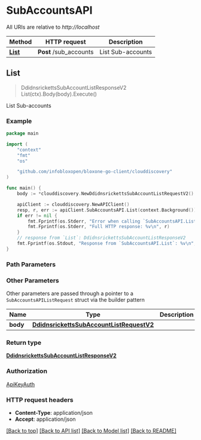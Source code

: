 # SubAccountsAPI

All URIs are relative to *http://localhost*

Method | HTTP request | Description
------------- | ------------- | -------------
[**List**](SubAccountsAPI.md#List) | **Post** /sub_accounts | List Sub-accounts



## List

> DdidnsrickettsSubAccountListResponseV2 List(ctx).Body(body).Execute()

List Sub-accounts



### Example

```go
package main

import (
	"context"
	"fmt"
	"os"

	"github.com/infobloxopen/bloxone-go-client/clouddiscovery"
)

func main() {
	body := *clouddiscovery.NewDdidnsrickettsSubAccountListRequestV2() // DdidnsrickettsSubAccountListRequestV2 | 

	apiClient := clouddiscovery.NewAPIClient()
	resp, r, err := apiClient.SubAccountsAPI.List(context.Background()).Body(body).Execute()
	if err != nil {
		fmt.Fprintf(os.Stderr, "Error when calling `SubAccountsAPI.List``: %v\n", err)
		fmt.Fprintf(os.Stderr, "Full HTTP response: %v\n", r)
	}
	// response from `List`: DdidnsrickettsSubAccountListResponseV2
	fmt.Fprintf(os.Stdout, "Response from `SubAccountsAPI.List`: %v\n", resp)
}
```

### Path Parameters



### Other Parameters

Other parameters are passed through a pointer to a `SubAccountsAPIListRequest` struct via the builder pattern


Name | Type | Description  | Notes
------------- | ------------- | ------------- | -------------
**body** | [**DdidnsrickettsSubAccountListRequestV2**](DdidnsrickettsSubAccountListRequestV2.md) |  | 

### Return type

[**DdidnsrickettsSubAccountListResponseV2**](DdidnsrickettsSubAccountListResponseV2.md)

### Authorization

[ApiKeyAuth](../README.md#ApiKeyAuth)

### HTTP request headers

- **Content-Type**: application/json
- **Accept**: application/json

[[Back to top]](#) [[Back to API list]](../README.md#documentation-for-api-endpoints)
[[Back to Model list]](../README.md#documentation-for-models)
[[Back to README]](../README.md)


